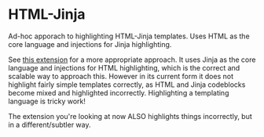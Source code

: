 # HTML-Jinja

Ad-hoc apporach to highlighting HTML-Jinja templates. Uses HTML as the core language and injections for Jinja highlighting.

See [this extension](https://github.com/ArcherHume/jinja2-support) for a more appropriate approach. It uses Jinja as the core language and injections for HTML highlighting, which is the correct and scalable way to approach this. However in its current form it does not highlight fairly simple templates correctly, as HTML and Jinja codeblocks become mixed and highlighted incorrectly. Highlighting a templating language is tricky work!

The extension you're looking at now ALSO highlights things incorrectly, but in a different/subtler way.
